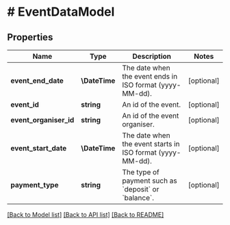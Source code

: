# # EventDataModel

## Properties

Name | Type | Description | Notes
------------ | ------------- | ------------- | -------------
**event_end_date** | **\DateTime** | The date when the event ends in ISO format (yyyy-MM-dd). | [optional]
**event_id** | **string** | An id of the event. | [optional]
**event_organiser_id** | **string** | An id of the event organiser. | [optional]
**event_start_date** | **\DateTime** | The date when the event starts in ISO format (yyyy-MM-dd). | [optional]
**payment_type** | **string** | The type of payment such as &#x60;deposit&#x60; or &#x60;balance&#x60;. | [optional]

[[Back to Model list]](../../README.md#models) [[Back to API list]](../../README.md#endpoints) [[Back to README]](../../README.md)

